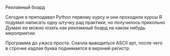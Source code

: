 Рекламный боард

Сегодня я преподавал Python первому курсу и они проходили курсы
Я подумал написать одну штучку рад практики, но получилось прикольно
Думаю ее можно юзать как рекламный боард на каком нибудь мероприятии

Программа до ужаса проста. 
Сначла выводиться ASCII арт, после чего в строчке кадлая буква поднимается в верхний регистр

